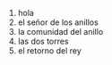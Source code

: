 1. hola
2. el señor de los anillos
  1. la comunidad del anillo
  2. las dos torres
  3. el retorno del rey
